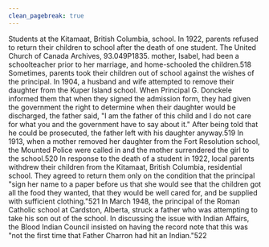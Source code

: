 ```yaml
---
clean_pagebreak: true
---
```


Students at the Kitamaat, British Columbia, school. In 1922, parents refused to return their children to school after the death of one student. The United Church of Canada Archives, 93.049P1835.
mother, Isabel, had been a schoolteacher prior to her marriage, and home-schooled the children.518
Sometimes, parents took their children out of school against the wishes of the principal. In 1904, a husband and wife attempted to remove their daughter from the Kuper Island school. When Principal G. Donckele informed them that when they signed the admission form, they had given the government the right to determine when their daughter would be discharged, the father said, "I am the father of this child and I do not care for what you and the government have to say about it." After being told that he could be prosecuted, the father left with his daughter anyway.519
In 1913, when a mother removed her daughter from the Fort Resolution school, the Mounted Police were called in and the mother surrendered the girl to the school.520 In response to the death of a student in 1922, local parents withdrew their children from the Kitamaat, British Columbia, residential school. They agreed to return them only on the condition that the principal "sign her name to a paper before us that she would see that the children got all the food they wanted, that they would be well cared for, and be supplied with sufficient clothing."521
In March 1948, the principal of the Roman Catholic school at Cardston, Alberta, struck a father who was attempting to take his son out of the school. In discussing the issue with Indian Affairs, the Blood Indian Council insisted on having the record note that this was "not the first time that Father Charron had hit an Indian."522
